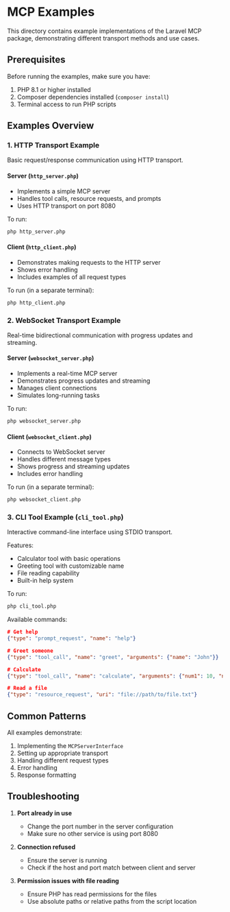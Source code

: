 # MCP Examples

This directory contains example implementations of the Laravel MCP package, demonstrating different transport methods and use cases.

## Prerequisites

Before running the examples, make sure you have:
1. PHP 8.1 or higher installed
2. Composer dependencies installed (`composer install`)
3. Terminal access to run PHP scripts

## Examples Overview

### 1. HTTP Transport Example

Basic request/response communication using HTTP transport.

#### Server (`http_server.php`)
- Implements a simple MCP server
- Handles tool calls, resource requests, and prompts
- Uses HTTP transport on port 8080

To run:
```bash
php http_server.php
```

#### Client (`http_client.php`)
- Demonstrates making requests to the HTTP server
- Shows error handling
- Includes examples of all request types

To run (in a separate terminal):
```bash
php http_client.php
```

### 2. WebSocket Transport Example

Real-time bidirectional communication with progress updates and streaming.

#### Server (`websocket_server.php`)
- Implements a real-time MCP server
- Demonstrates progress updates and streaming
- Manages client connections
- Simulates long-running tasks

To run:
```bash
php websocket_server.php
```

#### Client (`websocket_client.php`)
- Connects to WebSocket server
- Handles different message types
- Shows progress and streaming updates
- Includes error handling

To run (in a separate terminal):
```bash
php websocket_client.php
```

### 3. CLI Tool Example (`cli_tool.php`)

Interactive command-line interface using STDIO transport.

Features:
- Calculator tool with basic operations
- Greeting tool with customizable name
- File reading capability
- Built-in help system

To run:
```bash
php cli_tool.php
```

Available commands:
```json
# Get help
{"type": "prompt_request", "name": "help"}

# Greet someone
{"type": "tool_call", "name": "greet", "arguments": {"name": "John"}}

# Calculate
{"type": "tool_call", "name": "calculate", "arguments": {"num1": 10, "num2": 5, "operation": "+"}}

# Read a file
{"type": "resource_request", "uri": "file://path/to/file.txt"}
```

## Common Patterns

All examples demonstrate:
1. Implementing the `MCPServerInterface`
2. Setting up appropriate transport
3. Handling different request types
4. Error handling
5. Response formatting

## Troubleshooting

1. **Port already in use**
   - Change the port number in the server configuration
   - Make sure no other service is using port 8080

2. **Connection refused**
   - Ensure the server is running
   - Check if the host and port match between client and server

3. **Permission issues with file reading**
   - Ensure PHP has read permissions for the files
   - Use absolute paths or relative paths from the script location 